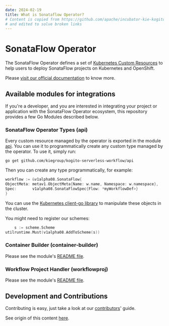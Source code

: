 ```yaml
---
date: 2024-02-19
title: What is Sonataflow Operator? 
# Content is copied from https://github.com/apache/incubator-kie-kogito-serverless-operator/blob/main/README.md
# and edited to solve broken links
---
```

# SonataFlow Operator

The SonataFlow Operator defines a set
of [Kubernetes Custom Resources](https://kubernetes.io/docs/concepts/extend-kubernetes/api-extension/custom-resources/)
to help users to deploy SonataFlow projects on Kubernetes and OpenShift.

Please [visit our official documentation](https://kiegroup.github.io/kogito-docs/serverlessworkflow/latest/cloud/operator/install-serverless-operator.html)
to know more.

## Available modules for integrations

If you're a developer, and you are interested in integrating your project or application with the SonataFlow Operator
ecosystem, this repository provides a few Go Modules described below.

### SonataFlow Operator Types (api)

Every custom resource managed by the operator is exported in the module [api](https://github.com/apache/incubator-kie-kogito-serverless-operator/tree/main/api). You can use it to programmatically
create any custom type managed by the operator.
To use it, simply run:

```shell
go get github.com/kiegroup/kogito-serverless-workflow/api
```

Then you can create any type programmatically, for example:

```go
workflow := &v1alpha08.SonataFlow{
ObjectMeta: metav1.ObjectMeta{Name: w.name, Namespace: w.namespace},
Spec:       v1alpha08.SonataFlowSpec{Flow: *myWorkflowDef>}
}
```

You can use the [Kubernetes client-go library](https://github.com/kubernetes/client-go) to manipulate these objects in
the cluster.

You might need to register our schemes:

```go
    s := scheme.Scheme
utilruntime.Must(v1alpha08.AddToScheme(s))
```

### Container Builder (container-builder)

Please see the module's [README file](https://github.com/apache/incubator-kie-kogito-serverless-operator/blob/main/container-builder/README.md).

### Workflow Project Handler (workflowproj)

Please see the module's [README file](https://github.com/apache/incubator-kie-kogito-serverless-operator/blob/main/workflowproj/README.md).

## Development and Contributions

Contributing is easy, just take a look at our [contributors](https://github.com/apache/incubator-kie-kogito-serverless-operator/blob/main/docs/CONTRIBUTING.md)' guide.


See origin of this content [here](https://github.com/apache/incubator-kie-kogito-serverless-operator/blob/main/README.md).
